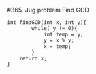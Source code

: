 
#365. Jug problem 
Find GCD

```
int findGCD(int x, int y){
        while( y != 0){
            int temp = y;
            y = x % y;
            x = temp;
        }
    return x;
}
```
